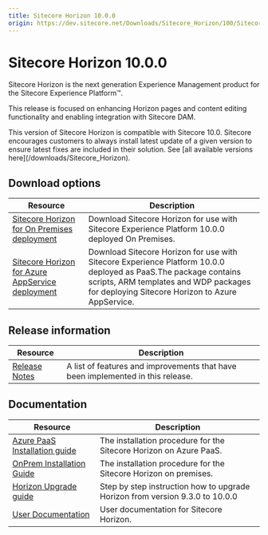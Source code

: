 ```yaml
---
title: Sitecore Horizon 10.0.0
origin: https://dev.sitecore.net/Downloads/Sitecore_Horizon/100/Sitecore_Horizon_1000.aspx
---
```


# Sitecore Horizon 10.0.0

Sitecore Horizon is the next generation Experience Management product for the Sitecore Experience Platform™.

This release is focused on enhancing Horizon pages and content editing functionality and enabling integration with Sitecore DAM.

  <Alert variant='warning' mb={4}>
    <AlertIcon />
    This version of Sitecore Horizon is compatible with Sitecore 10.0.
  </Alert>
  
  <Alert variant='warning' mb={4}>
    <AlertIcon />
    Sitecore encourages customers to always install latest update of a given version to ensure latest fixes are included in their solution. See [all available versions here](/downloads/Sitecore_Horizon).
  </Alert>
  

## Download options

 | Resource | Description |
 | --- | --- |
 | [Sitecore Horizon for On Premises deployment](https://sitecoredev.azureedge.net/~/media/6428CB6CC4F143E9A085AF2C36706E26.ashx?date=20200728T133448) | Download Sitecore Horizon for use with Sitecore Experience Platform 10.0.0 deployed On Premises. |
 | [Sitecore Horizon for Azure AppService deployment](https://sitecoredev.azureedge.net/~/media/A60240534343402FB5AA444E632B94E0.ashx?date=20200728T133643) | Download Sitecore Horizon for use with Sitecore Experience Platform 10.0.0 deployed as PaaS.The package contains scripts, ARM templates and WDP packages for deploying Sitecore Horizon to Azure AppService. |

## Release information

 | Resource | Description |
 | --- | --- |
 | [Release Notes](/downloads/Sitecore%20Horizon/100/Sitecore%20Horizon%201000/Release%20Notes) | A list of features and improvements that have been implemented in this release. |

## Documentation

 | Resource | Description |
 | --- | --- |
 | [Azure PaaS Installation guide](https://sitecoredev.azureedge.net/~/media/66757DB3C5C84AC08CB5CF397B447CCF.ashx?date=20210922T083758) | The installation procedure for the Sitecore Horizon on Azure PaaS. |
 | [OnPrem Installation Guide](https://sitecoredev.azureedge.net/~/media/E2280E4610B44DED913670E5638BCE3D.ashx?date=20210922T083808) | The installation procedure for the Sitecore Horizon on premises. |
 | [Horizon Upgrade guide](https://sitecoredev.azureedge.net/~/media/90E63E431E784525B3A3914C488F078A.ashx?date=20200731T205031) | Step by step instruction how to upgrade Horizon from version 9.3.0 to 10.0.0 |
 | [User Documentation](https://doc.sitecore.com/users/100/sitecore-experience-platform/en/horizon.html) | User documentation for Sitecore Horizon. |